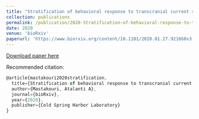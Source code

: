 ```yaml
---
title: "Stratification of behavioral response to transcranial current stimulation by resting-state electrophysiology"
collection: publications
permalink: /publication/2020-Stratification-of-behavioral-response-to-transcranial-current-stimulation-by-resting-state-electrophysiology
date: 2020
venue: 'bioRxiv'
paperurl: 'https://www.biorxiv.org/content/10.1101/2020.01.27.921668v3'
---
```


[Download paper here](https://www.biorxiv.org/content/10.1101/2020.01.27.921668v3.full.pdf)

Recommended citation:  
```Javascript
@article{mastakouri2020stratification,
  title={Stratification of behavioral response to transcranial current stimulation by resting-state electrophysiology},
  author={Mastakouri, Atalanti A},
  journal={bioRxiv},
  year={2020},
  publisher={Cold Spring Harbor Laboratory}
}


```